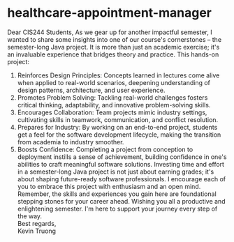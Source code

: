 # healthcare-appointment-manager

Dear CIS244 Students,
As we gear up for another impactful semester, I wanted to share some insights into one of our
course's cornerstones – the semester-long Java project. It is more than just an academic
exercise; it's an invaluable experience that bridges theory and practice.
This hands-on project:
1. Reinforces Design Principles: Concepts learned in lectures come alive when applied to
real-world scenarios, deepening understanding of design patterns, architecture, and
user experience.
2. Promotes Problem Solving: Tackling real-world challenges fosters critical thinking,
adaptability, and innovative problem-solving skills.
3. Encourages Collaboration: Team projects mimic industry settings, cultivating skills in
teamwork, communication, and conflict resolution.
4. Prepares for Industry: By working on an end-to-end project, students get a feel for the
software development lifecycle, making the transition from academia to industry
smoother.
5. Boosts Confidence: Completing a project from conception to deployment instills a sense
of achievement, building confidence in one's abilities to craft meaningful software
solutions.
Investing time and effort in a semester-long Java project is not just about earning grades; it's
about shaping future-ready software professionals.
I encourage each of you to embrace this project with enthusiasm and an open mind.
Remember, the skills and experiences you gain here are foundational stepping stones for your
career ahead.
Wishing you all a productive and enlightening semester. I'm here to support your journey every
step of the way.\
Best regards,\
Kevin Truong
